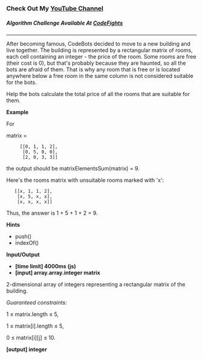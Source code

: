 ### Check Out My [YouTube Channel](https://www.YouTube.com/CodingTutorials360)

##### Algorithm Challenge Available At [CodeFights](https://codefights.com/arcade/intro/level-2/xskq4ZxLyqQMCLshr)

---

After becoming famous, CodeBots decided to move to a new building and live together. The building is represented by a rectangular matrix of rooms, each cell containing an integer - the price of the room. Some rooms are free (their cost is 0), but that's probably because they are haunted, so all the bots are afraid of them. That is why any room that is free or is located anywhere below a free room in the same column is not considered suitable for the bots.

Help the bots calculate the total price of all the rooms that are suitable for them.

**Example**

For

matrix =

         [[0, 1, 1, 2],
          [0, 5, 0, 0],
          [2, 0, 3, 3]]

the output should be
matrixElementsSum(matrix) = 9.

Here's the rooms matrix with unsuitable rooms marked with 'x':

       [[x, 1, 1, 2],
        [x, 5, x, x],
        [x, x, x, x]]

Thus, the answer is 1 + 5 + 1 + 2 = 9.

**Hints**

- push()
- indexOf()

**Input/Output**

- **[time limit] 4000ms (js)**
- **[input] array.array.integer matrix**

2-dimensional array of integers representing a rectangular matrix of the building.

_Guaranteed constraints:_

1 ≤ matrix.length ≤ 5,

1 ≤ matrix[i].length ≤ 5,

0 ≤ matrix[i][j] ≤ 10.

**[output] integer**
